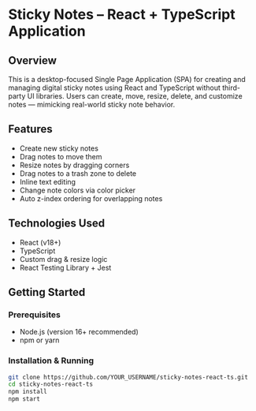 # Sticky Notes – React + TypeScript Application

## Overview
This is a desktop-focused Single Page Application (SPA) for creating and managing digital sticky notes using React and TypeScript without third-party UI libraries. Users can create, move, resize, delete, and customize notes — mimicking real-world sticky note behavior.

## Features
- Create new sticky notes
- Drag notes to move them
- Resize notes by dragging corners
- Drag notes to a trash zone to delete
- Inline text editing
- Change note colors via color picker
- Auto z-index ordering for overlapping notes

## Technologies Used
- React (v18+)
- TypeScript
- Custom drag & resize logic
- React Testing Library + Jest

## Getting Started

### Prerequisites
- Node.js (version 16+ recommended)
- npm or yarn

### Installation & Running

```bash
git clone https://github.com/YOUR_USERNAME/sticky-notes-react-ts.git
cd sticky-notes-react-ts
npm install
npm start
